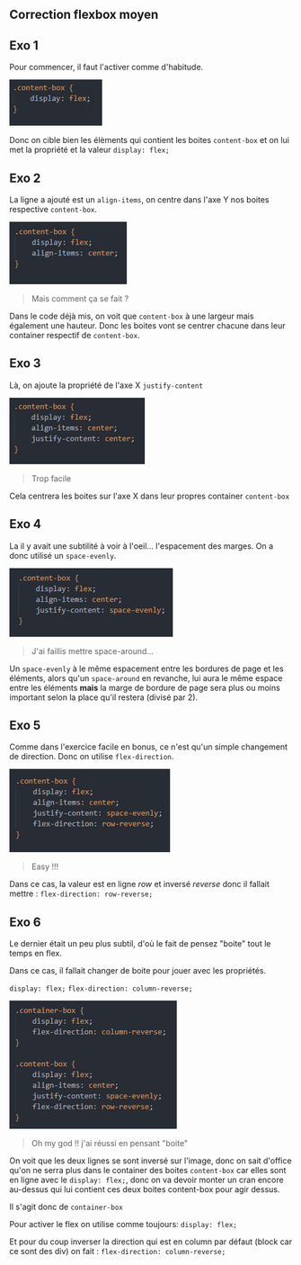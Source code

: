 ## Correction flexbox moyen

## Exo 1

Pour commencer, il faut l'activer comme d'habitude.

![Voir l'image](./assets/img/Exo%201%20correction.png)

Donc on cible bien les élèments qui contient les boites `content-box` et on lui met la propriété et la valeur `display: flex;`

## Exo 2

La ligne a ajouté est un `align-items`, on centre dans l'axe Y nos boites respective `content-box`.

![Voir l'image](./assets/img/Exo%202%20correction.png)

> Mais comment ça se fait ?

Dans le code déjà mis, on voit que `content-box` à une largeur mais également une hauteur. Donc les boites vont se centrer chacune dans leur container respectif de `content-box`.

## Exo 3

Là, on ajoute la propriété de l'axe X `justify-content`

![Voir l'image](./assets/img/Exo%203%20correction.png)

> Trop facile

Cela centrera les boites sur l'axe X dans leur propres container `content-box`

## Exo 4

La il y avait une subtilité à voir à l'oeil... l'espacement des marges. On a donc utilisé un `space-evenly`.

![Voir l'image](./assets/img/Exo%204%20correction.png)

> J'ai faillis mettre space-around...

Un `space-evenly` à le même espacement entre les bordures de page et les éléments, alors qu'un `space-around` en revanche, lui aura le même espace entre les éléments **mais** la marge de bordure de page sera plus ou moins important selon la place qu'il restera (divisé par 2).

## Exo 5

Comme dans l'exercice facile en bonus, ce n'est qu'un simple changement de direction. Donc on utilise `flex-direction`.

![Voir l'image](./assets/img/Exo%205%20correction.png)

> Easy !!!

Dans ce cas, la valeur est en ligne *row* et inversé *reverse* donc il fallait mettre : `flex-direction: row-reverse;` 

## Exo 6

Le dernier était un peu plus subtil, d'où le fait de pensez "boite" tout le temps en flex.

Dans ce cas, il fallait changer de boite pour jouer avec les propriétés.

`display: flex;`
`flex-direction: column-reverse;`

![Voir l'image](./assets/img/Exo%206%20correction.png)

> Oh my god !! j'ai réussi en pensant "boite"

On voit que les deux lignes se sont inversé sur l'image, donc on sait d'office qu'on ne serra plus dans le container des boites `content-box` car elles sont en ligne avec le `display: flex;`, donc on va devoir monter un cran encore au-dessus qui lui contient ces deux boites content-box pour agir dessus. 

Il s'agit donc de `container-box`

Pour activer le flex on utilise comme toujours: `display: flex;`

Et pour du coup inverser la direction qui est en column par défaut (block car ce sont des div) on fait : `flex-direction: column-reverse;`